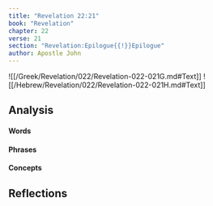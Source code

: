 ```yaml
---
title: "Revelation 22:21"
book: "Revelation"
chapter: 22
verse: 21
section: "Revelation:Epilogue{{!}}Epilogue"
author: Apostle John
---
```

![[/Greek/Revelation/022/Revelation-022-021G.md#Text]]
![[/Hebrew/Revelation/022/Revelation-022-021H.md#Text]]

## Analysis

#### Words

#### Phrases

#### Concepts

## Reflections
